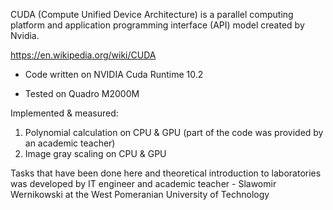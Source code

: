 CUDA (Compute Unified Device Architecture) is a parallel computing platform and application programming interface (API) model created by Nvidia.

https://en.wikipedia.org/wiki/CUDA

* Code written on NVIDIA Cuda Runtime 10.2

* Tested on Quadro M2000M

Implemented & measured:

1. Polynomial calculation on CPU & GPU (part of the code was provided by an academic teacher)
2. Image gray scaling on CPU & GPU


Tasks that have been done here and theoretical introduction to laboratories was developed by IT engineer and academic teacher - Slawomir Wernikowski at the West Pomeranian University of Technology
